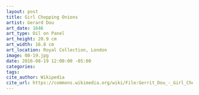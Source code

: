 ```yaml
---
layout: post
title: Girl Chopping Onions
artist: Gerard Dou
art_date: 1646
art_type: Oil on Panel
art_height: 20.9 cm
art_width: 16.8 cm
art_location: Royal Collection, London
image: 08-19.jpg
date: 2016-08-19 12:00:00 -05:00
categories:
tags:
cite_author: Wikipedia
cite_url: https://commons.wikimedia.org/wiki/File:Gerrit_Dou_-_Girl_Chopping_Onions_-_Google_Art_Project.jpg
---
```

